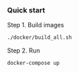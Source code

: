 ### Quick start

Step 1. Build images
```bash
./docker/build_all.sh
```

Step 2. Run
```bash
docker-compose up
```